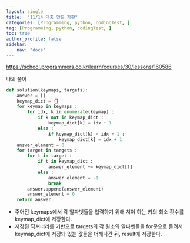 ```yaml
---
layout: single
title:  "11/14 대충 만든 자판"
categories: [Programming, python, codingTest, ]
tag: [Programming, python, codingTest, ]
toc: true
author_profile: false
sidebar:
    nav: "docs"
---
```


https://school.programmers.co.kr/learn/courses/30/lessons/160586



나의 풀이

```python
def solution(keymaps, targets):
    answer = []
    keymap_dict = {}
    for keymap in keymaps :
        for idx, k in enumerate(keymap) :
            if k not in keymap_dict :
                keymap_dict[k] = idx + 1
            else :
                if keymap_dict[k] > idx + 1 :
                    keymap_dict[k] = idx + 1
    answer_element = 0
    for target in targets :
        for t in target :
            if t in keymap_dict :
                answer_element += keymap_dict[t]
            else :
                answer_element = -1
                break
        answer.append(answer_element)
        answer_element = 0
    return answer
```

* 주어진 keymaps에서 각 알파벳들을 입력하기 위해 쳐야 하는 키의 최소 횟수를 keymap_dict에 저장한다.
* 저장된 딕셔너리를 기반으로 targets의 각 원소의 알파벳들을 for문으로 돌려서 keymap_dict에 저장돼 있는 값들을 더해나간 뒤, result에 저장한다.